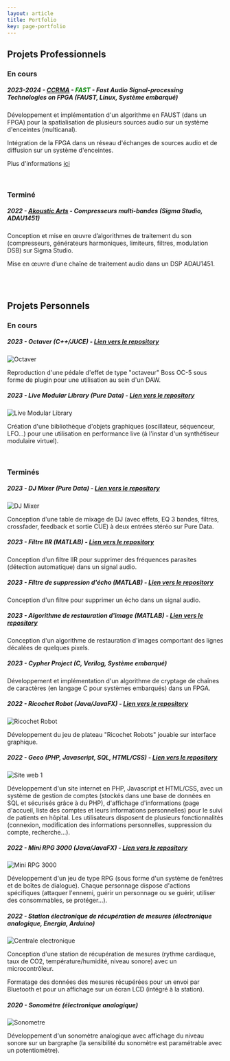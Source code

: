 ```yaml
---
layout: article
title: Portfolio
key: page-portfolio
---
```


## <span class="project_titles">Projets Professionnels </span> 
### En cours
##### <span class="date"> 2023-2024 </span> - [CCRMA](https://ccrma.stanford.edu) - <span style="color:green"> FAST </span> - Fast Audio Signal-processing Technologies on FPGA (FAUST, Linux, Système embarqué) 

  Développement et implémentation d'un algorithme en FAUST (dans un FPGA) pour la spatialisation de plusieurs sources audio sur un système d'enceintes (multicanal).
  
  Intégration de la FPGA dans un réseau d'échanges de sources audio et de diffusion sur un système d'enceintes.

  Plus d'informations [ici](https://fast.grame.fr)

<br/>

### Terminé
##### <span class="date"> 2022 </span> - [Akoustic Arts](https://www.akoustic-arts.com) - Compresseurs multi-bandes (Sigma Studio, ADAU1451)

  Conception et mise en œuvre d’algorithmes de traitement du son (compresseurs, générateurs harmoniques, limiteurs, filtres, modulation DSB) sur Sigma Studio.
  
  Mise en œuvre d’une chaîne de traitement audio dans un DSP ADAU1451.

<br/>
<br/>

## <span class="project_titles">Projets Personnels </span> 
### En cours
##### <span class="date"> 2023 </span> - Octaver (C++/JUCE) - [Lien vers le repository](https://github.com/jawsberrebi/octaver)

![Octaver](images/octaver.PNG)

  Reproduction d'une pédale d'effet de type "octaveur" Boss OC-5 sous forme de plugin pour une utilisation au sein d'un DAW.


##### <span class="date"> 2023 </span> - Live Modular Library (Pure Data) -  [Lien vers le repository](https://github.com/jawsberrebi/LiveModular-Library)

  ![Live Modular Library](images/Live_Modular_Library.PNG)

  Création d'une bibliothèque d'objets graphiques (oscillateur, séquenceur, LFO...) pour une utilisation en performance live (à l'instar d'un synthétiseur modulaire virtuel).

<br/>

### Terminés
##### <span class="date"> 2023 </span> - DJ Mixer (Pure Data) - [Lien vers le repository](https://github.com/jawsberrebi/dj-mixer)
  
  ![DJ Mixer](images/dj_mixer.PNG)

  Conception d'une table de mixage de DJ (avec effets, EQ 3 bandes, filtres, crossfader, feedback et sortie CUE) à deux entrées stéréo sur Pure Data.

##### <span class="date"> 2023 </span> - Filtre IIR (MATLAB) - [Lien vers le repository](https://github.com/jawsberrebi/Noise_Cancelling_IIR_Filter)

  Conception d'un filtre IIR pour supprimer des fréquences parasites (détection automatique) dans un signal audio.

##### <span class="date"> 2023 </span> - Filtre de suppression d'écho (MATLAB) - [Lien vers le repository](https://github.com/jawsberrebi/Echo_Cancellation_Filter)

  Conception d'un filtre pour supprimer un écho dans un signal audio.

##### <span class="date"> 2023 </span> - Algorithme de restauration d'image (MATLAB) - [Lien vers le repository](https://github.com/jawsberrebi/Image_Restoration)

  Conception d'un algorithme de restauration d'images comportant des lignes décalées de quelques pixels.

##### <span class="date"> 2023 </span> - Cypher Project (C, Verilog, Système embarqué)

  Développement et implémentation d'un algorithme de cryptage de chaînes de caractères (en langage C pour systèmes embarqués) dans un FPGA.

##### <span class="date"> 2022 </span> - Ricochet Robot (Java/JavaFX) - [Lien vers le repository](https://github.com/jawsberrebi/ricochet_robot)

  ![Ricochet Robot](images/ricochet_robot.PNG)

  Développement du jeu de plateau "Ricochet Robots" jouable sur interface graphique.

##### <span class="date"> 2022 </span> - Geco (PHP, Javascript, SQL, HTML/CSS) - [Lien vers le repository](https://github.com/jawsberrebi/geco)

  ![Site web 1](images/siteweb1.png)

  Développement d'un site internet en PHP, Javascript et HTML/CSS, avec un système de gestion de comptes (stockés dans une base de données en SQL et sécurisés grâce à du PHP), d'affichage d'informations (page d'accueil, liste des comptes 
  et leurs informations personnelles) pour le suivi de patients en hôpital. Les utilisateurs disposent de plusieurs fonctionnalités (connexion, modification des informations personnelles, suppression du compte, recherche...).

##### <span class="date"> 2022 </span> - Mini RPG 3000 (Java/JavaFX) - [Lien vers le repository](https://github.com/jawsberrebi/Mini_RPG_Lite_3000)

  ![Mini RPG 3000](images/RPG.PNG)

  Développement d'un jeu de type RPG (sous forme d'un système de fenêtres et de boîtes de dialogue). Chaque personnage dispose d'actions spécifiques (attaquer l'ennemi, guérir un personnage ou se guérir, utiliser des consommables, se protéger...).

##### <span class="date"> 2022 </span> - Station électronique de récupération de mesures (électronique analogique, Energia, Arduino)
  ![Centrale electronique](images/centrale_electronique.PNG)

  Conception d'une station de récupération de mesures (rythme cardiaque, taux de CO2, température/humidité, niveau sonore) avec un microcontrôleur.

  Formatage des données des mesures récupérées pour un envoi par Bluetooth et pour un affichage sur un écran LCD (intégré à la station).

##### <span class="date"> 2020 </span> - Sonomètre (électronique analogique)
  ![Sonometre](images/sonometre.jpg)

  Développement d'un sonomètre analogique avec affichage du niveau sonore sur un bargraphe (la sensibilité du sonomètre est paramétrable avec un potentiomètre).